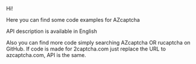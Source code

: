 Hi!

Here you can find some code examples for AZcaptcha

API description is available in English 

Also you can find more code simply searching AZcaptcha OR rucaptcha on GitHub. If code is made for 2captcha.com just replace the URL to azcaptcha.com, API is the same.

